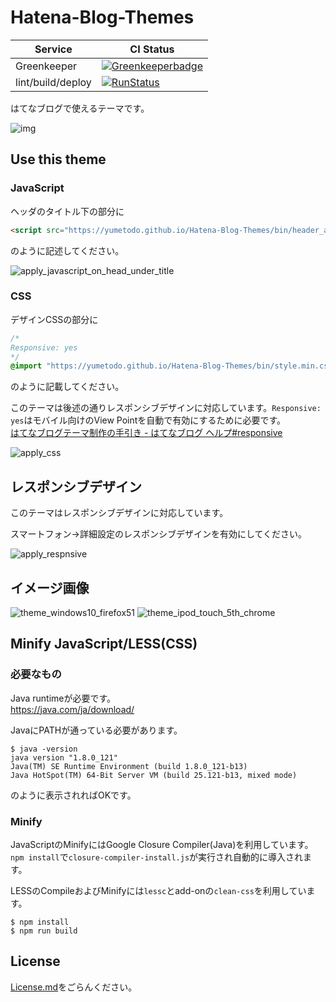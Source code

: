 # Hatena-Blog-Themes

| Service     | CI Status                                                                                                                                                             |
|-------------|-----------------------------------------------------------------------------------------------------------------------------------------------------------------------|
| Greenkeeper | [![Greenkeeperbadge](https://badges.greenkeeper.io/yumetodo/Hatena-Blog-Themes.svg)](https://greenkeeper.io/)                                                         |
| lint/build/deploy  | [![RunStatus](https://api.shippable.com/projects/5893e78ef2e87f0f00914896/badge?branch=yumetodo/master)](https://app.shippable.com/projects/5893e78ef2e87f0f00914896) |

はてなブログで使えるテーマです。

![img](./boilerplate/img/MIYA160131430534-768.png)

## Use this theme

### JavaScript

ヘッダのタイトル下の部分に

```html
<script src="https://yumetodo.github.io/Hatena-Blog-Themes/bin/header_adjuster.min.js"></script>
```

のように記述してください。

![apply_javascript_on_head_under_title](./img/apply_javascript_on_head_under_title.png)

### CSS

デザインCSSの部分に

```css
/*
Responsive: yes
*/
@import "https://yumetodo.github.io/Hatena-Blog-Themes/bin/style.min.css"
```

のように記載してください。

このテーマは後述の通りレスポンシブデザインに対応しています。``Responsive: yes``はモバイル向けのView Pointを自動で有効にするために必要です。  
[はてなブログテーマ制作の手引き - はてなブログ ヘルプ#responsive](http://help.hatenablog.com/entry/theme/custom-theme#responsive)

![apply_css](./img/apply_css.png)

## レスポンシブデザイン

このテーマはレスポンシブデザインに対応しています。

スマートフォン→詳細設定のレスポンシブデザインを有効にしてください。

![apply_respnsive](./img/apply_respnsive.png)

## イメージ画像

![theme_windows10_firefox51](./img/theme_windows10_firefox51.png)
![theme_ipod_touch_5th_chrome](./img/theme_ipod_touch_5th_chrome.png)

## Minify JavaScript/LESS(CSS)

### 必要なもの

Java runtimeが必要です。  
https://java.com/ja/download/

JavaにPATHが通っている必要があります。

```
$ java -version
java version "1.8.0_121"
Java(TM) SE Runtime Environment (build 1.8.0_121-b13)
Java HotSpot(TM) 64-Bit Server VM (build 25.121-b13, mixed mode)
```

のように表示されればOKです。

### Minify

JavaScriptのMinifyにはGoogle Closure Compiler(Java)を利用しています。  
``npm install``で``closure-compiler-install.js``が実行され自動的に導入されます。

LESSのCompileおよびMinifyには``lessc``とadd-onの``clean-css``を利用しています。

```
$ npm install
$ npm run build
```
## License

[License.md](./License.md)をごらんください。
